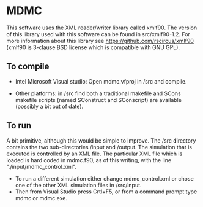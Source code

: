 # MDMC

This software uses the XML reader/writer library called xmlf90. The version of this library used with this software can be found in src/xmlf90-1.2. For more information about this library see https://github.com/rscircus/xmlf90 (xmlf90 is 3-clause BSD license which is compatible with GNU GPL).

To compile
----------

* Intel Microsoft Visual studio: Open mdmc.vfproj in /src and compile.

* Other platforms: in /src find both a traditional makefile and SCons makefile scripts (named SConstruct and SConscript) are available (possibly a bit out of date).

To run
------

A bit primitive, although this would be simple to improve. The /src directory contains the two sub-directories /input and /output. The simulation that is executed is controlled by an XML file. The particular XML file which is loaded is hard coded in mdmc.f90, as of this writing, with the line "./input/mdmc_control.xml". 

* To run a different simulation either change mdmc_control.xml or chose one of the other XML simulation files in /src/input.
* Then from Visual Studio press Crtl+F5, or from a command prompt type mdmc or mdmc.exe.
